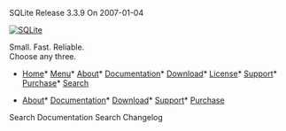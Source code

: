 




SQLite Release 3\.3\.9 On 2007\-01\-04




[![SQLite](../images/sqlite370_banner.gif)](../index.html)


Small. Fast. Reliable.  
Choose any three.


* [Home](../index.html)* [Menu](javascript:void(0))* [About](../about.html)* [Documentation](../docs.html)* [Download](../download.html)* [License](../copyright.html)* [Support](../support.html)* [Purchase](../prosupport.html)* [Search](javascript:void(0))




* [About](../about.html)* [Documentation](../docs.html)* [Download](../download.html)* [Support](../support.html)* [Purchase](../prosupport.html)






Search Documentation
Search Changelog







